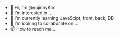 - 👋 Hi, I’m @yujinnyKim
- 👀 I’m interested in ...
- 🌱 I’m currently learning JavaScipt, front, back, DB
- 💞️ I’m looking to collaborate on ...
- 📫 How to reach me ...

<!---
yujinnyKim/yujinnyKim is a ✨ special ✨ repository because its `README.md` (this file) appears on your GitHub profile.
You can click the Preview link to take a look at your changes.
--->
